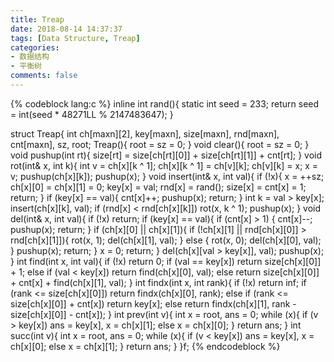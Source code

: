```yaml
---
title: Treap
date: 2018-08-14 14:37:37
tags: [Data Structure, Treap]
categories:
- 数据结构 
- 平衡树
comments: false
---
```


{% codeblock lang:c %}
inline int rand(){
    static int seed = 233;
    return seed = int(seed * 48271LL % 2147483647);
}

struct Treap{
    int ch[maxn][2], key[maxn], size[maxn], rnd[maxn], cnt[maxn], sz, root;
    Treap(){ root = sz = 0; }
    void clear(){ root = sz = 0; }
    void pushup(int rt){ size[rt] = size[ch[rt][0]] + size[ch[rt][1]] + cnt[rt]; }
    void rot(int& x, int k){
        int v = ch[x][k ^ 1];
        ch[x][k ^ 1] = ch[v][k];
        ch[v][k] = x;
        x = v;
        pushup(ch[x][k]); pushup(x);
    }
    void insert(int& x, int val){
        if (!x){
            x = ++sz;
            ch[x][0] = ch[x][1] = 0;
            key[x] = val; rnd[x] = rand();
            size[x] = cnt[x] = 1;
            return;
        }
        if (key[x] == val){
            cnt[x]++; pushup(x); 
            return;
        }
        int k = val > key[x];
        insert(ch[x][k], val);
        if (rnd[x] < rnd[ch[x][k]]) rot(x, k ^ 1);
        pushup(x);
    }
    void del(int& x, int val){
        if (!x) return;
        if (key[x] == val){
            if (cnt[x] > 1) {
                cnt[x]--; pushup(x); 
                return;
            }
            if (ch[x][0] || ch[x][1]){
                if (!ch[x][1] || rnd[ch[x][0]] > rnd[ch[x][1]]){
                    rot(x, 1); del(ch[x][1], val);
                }
                else {
                    rot(x, 0); del(ch[x][0], val);
                }
                pushup(x);
                return;
            }
            x = 0;
            return;
        }
        del(ch[x][val > key[x]], val);
        pushup(x);
    }
    int find(int x, int val){
        if (!x) return 0;
        if (val == key[x]) return size[ch[x][0]] + 1;
        else if (val < key[x]) return find(ch[x][0], val);
        else return size[ch[x][0]] + cnt[x] + find(ch[x][1], val);
    }
    int findx(int x, int rank){
        if (!x) return inf;
        if (rank <= size[ch[x][0]]) return findx(ch[x][0], rank);
        else if (rank <= size[ch[x][0]] + cnt[x]) return key[x];
        else return findx(ch[x][1], rank - size[ch[x][0]] - cnt[x]);
    }
    int prev(int v){
        int x = root, ans = 0;
        while (x){
            if (v > key[x]) ans = key[x], x = ch[x][1];
            else x = ch[x][0];
        }
        return ans;
    }
    int succ(int v){
        int x = root, ans = 0;
        while (x){
            if (v < key[x]) ans = key[x], x = ch[x][0];
            else x = ch[x][1];
        }
        return ans;
    }
}f;
{% endcodeblock %}